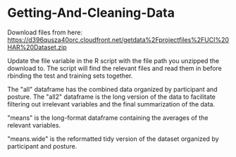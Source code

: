 # Getting-And-Cleaning-Data
Download files from here: https://d396qusza40orc.cloudfront.net/getdata%2Fprojectfiles%2FUCI%20HAR%20Dataset.zip

Update the file variable in the R script with the file path you unzipped the download to.  The script will find the relevant files and read them in before rbinding the test and training sets together.

The "all" dataframe has the combined data organized by participant and posture.  The "all2" dataframe is the long version of the data to facilitate filtering out irrelevant variables and the final summarization of the data.

"means" is the long-format dataframe containing the averages of the relevant variables.

"means.wide" is the reformatted tidy version of the dataset organized by participant and posture.
